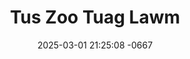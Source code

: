 ---
layout: movie-video-data
date: 2025-03-01 21:25:08 -0667
categories: movie

# Site Attributes
title: "Tus Zoo Tuag Lawm"
permalink: "/movie/Tus_Zoo_Tuag_Lawm"

# Movie Attributes
synopsis: ""
producer: "Nag Tshia Entertainment"
director: ""
writer: "Xab Thoj"
video_link: "https://youtu.be/TI5uvbBL-Uo?si=OVfuE9gqHFkw-2gk"
genre: "Drama Comedy"
year: ""
release_type: "DVD"
storage: "Private"
thumbnail: "/assets/images/movie_thumbnails/Tus Zoo Tuag Lawm.jpeg"
publishing_company: "Nag Tshia Entertainment"

# Sequels + Parts
base_movie: ""
total_parts: 0
sequel: ""

# Movie Cast
cast:
- name: "Xab Thoj"
- name: "Txiab Yaj"
---